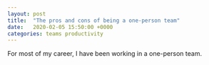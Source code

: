 ```yaml
---
layout: post
title:  "The pros and cons of being a one-person team"
date:   2020-02-05 15:50:00 +0000
categories: teams productivity
---
```

For most of my career, I have been working in a one-person team. 